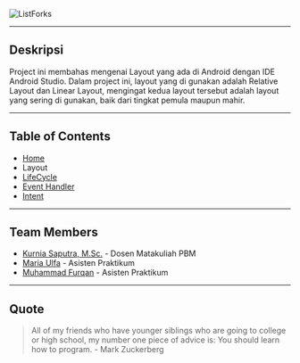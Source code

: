 ![ListForks](https://raw.github.com/fueerqan/PBM-Praktikum-2017/master/title.png)

<hr>

## Deskripsi

Project ini membahas mengenai Layout yang ada di Android dengan IDE Android Studio. Dalam project ini, layout yang di gunakan adalah Relative Layout dan Linear Layout, mengingat kedua layout tersebut adalah layout yang sering di gunakan, baik dari tingkat pemula maupun mahir.

<hr>

## Table of Contents

* [Home](https://github.com/fueerqan/PBM-Praktikum-2017)
* Layout
* [LifeCycle](https://github.com/fueerqan/PBM-Praktikum-2017/tree/master/LifeCycleEvents)
* [Event Handler](https://github.com/fueerqan/PBM-Praktikum-2017/tree/master/EventHandler)
* [Intent](https://github.com/fueerqan/PBM-Praktikum-2017/tree/master/Intent)

<hr>

## Team Members

* [Kurnia Saputra, M.Sc.](http://informatika.unsyiah.ac.id/kurnia/) - Dosen Matakuliah PBM
* [Maria Ulfa]() - Asisten Praktikum
* [Muhammad Furqan](https://github.com/fueerqan) - Asisten Praktikum

<hr>

## Quote

> All of my friends who have younger siblings who are going to college or high school, my number one piece of advice is: You should learn how to program. - Mark Zuckerberg
